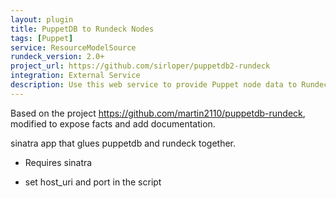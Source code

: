 ```yaml
---
layout: plugin
title: PuppetDB to Rundeck Nodes
tags: [Puppet]
service: ResourceModelSource
rundeck_version: 2.0+
project_url: https://github.com/sirloper/puppetdb2-rundeck
integration: External Service
description: Use this web service to provide Puppet node data to Rundeck projects.
---
```


Based on the project https://github.com/martin2110/puppetdb-rundeck, modified to expose facts and add documentation.

sinatra app that glues puppetdb and rundeck together.

* Requires sinatra

* set host_uri and port in the script
